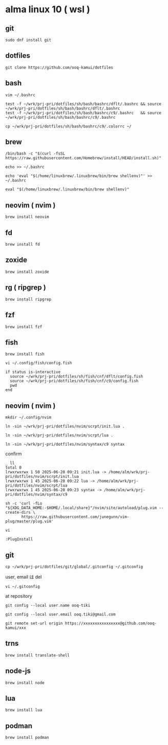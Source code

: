 
# alma linux 10 ( wsl )


## git

```
sudo dnf install git
```


## dotfiles

```
git clone https://github.com/ooq-kamui/dotfiles
```


## bash

```
vim ~/.bashrc
```

```
test -f ~/wrk/prj-pri/dotfiles/sh/bash/bashrc/dflt/.bashrc && source ~/wrk/prj-pri/dotfiles/sh/bash/bashrc/dflt/.bashrc
test -f ~/wrk/prj-pri/dotfiles/sh/bash/bashrc/c9/.bashrc   && source ~/wrk/prj-pri/dotfiles/sh/bash/bashrc/c9/.bashrc
```

```
cp ~/wrk/prj-pri/dotfiles/sh/bash/bashrc/c9/.colorrc ~/
```


## brew

```
/bin/bash -c "$(curl -fsSL https://raw.githubusercontent.com/Homebrew/install/HEAD/install.sh)"
```

```
echo >> ~/.bashrc
```

```
echo 'eval "$(/home/linuxbrew/.linuxbrew/bin/brew shellenv)"' >> ~/.bashrc
```

```
eval "$(/home/linuxbrew/.linuxbrew/bin/brew shellenv)"
```


## neovim ( nvim )

```
brew install neovim
```


## fd

```
brew install fd
```


## zoxide

```
brew install zoxide
```


## rg ( ripgrep )

```
brew install ripgrep
```


## fzf

```
brew install fzf
```


## fish

```
brew install fish
```

```
vi ~/.config/fish/config.fish
```

```
if status is-interactive
  source ~/wrk/prj-pri/dotfiles/sh/fish/cnf/dflt/config.fish
  source ~/wrk/prj-pri/dotfiles/sh/fish/cnf/c9/config.fish
  pwd
end
```


## neovim ( nvim )

```
mkdir ~/.config/nvim
```

```
ln -sin ~/wrk/prj-pri/dotfiles/nvim/scrpt/init.lua .
```

```
ln -sin ~/wrk/prj-pri/dotfiles/nvim/scrpt/lua .
```

```
ln -sin ~/wrk/prj-pri/dotfiles/nvim/syntax/c9 syntax
```

confirm

```
_ ll
total 0
lrwxrwxrwx 1 50 2025-06-20 09:21 init.lua -> /home/alm/wrk/prj-pri/dotfiles/nvim/scrpt/init.lua
lrwxrwxrwx 1 45 2025-06-20 09:22 lua -> /home/alm/wrk/prj-pri/dotfiles/nvim/scrpt/lua
lrwxrwxrwx 1 45 2025-06-20 09:23 syntax -> /home/alm/wrk/prj-pri/dotfiles/nvim/syntax/c9
```

```
sh -c 'curl -fLo "${XDG_DATA_HOME:-$HOME/.local/share}"/nvim/site/autoload/plug.vim --create-dirs \
       https://raw.githubusercontent.com/junegunn/vim-plug/master/plug.vim'
```

```
vi
```

```
:PlugInstall
```


## git

```
cp ~/wrk/prj-pri/dotfiles/git/global/.gitconfig ~/.gitconfig
```

user, email は del

```
vi ~/.gitconfig
```

at repository

```
git config --local user.name ooq-tiki
```

```
git config --local user.email ooq.tiki@gmail.com
```

```
git remote set-url origin https://xxxxxxxxxxxxxxxx@github.com/ooq-kamui/xxx
```


## trns

```
brew install translate-shell
```


## node-js

```
brew install node
```


## lua

```
brew install lua
```


## podman

```
brew install podman
```


